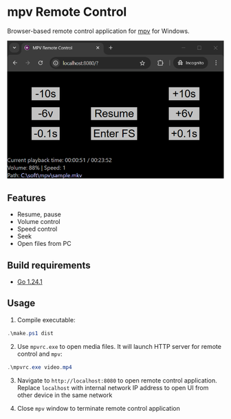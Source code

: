 # mpv Remote Control

Browser-based remote control application for [mpv](https://mpv.io/) for Windows.

![UI](screenshots/ui.png)

## Features

- Resume, pause
- Volume control
- Speed control
- Seek
- Open files from PC

## Build requirements

- [Go 1.24.1](https://go.dev/dl/)

## Usage

1. Compile executable:

```powershell
.\make.ps1 dist
```

2. Use `mpvrc.exe` to open media files. It will launch HTTP server for remote control and `mpv`:

```powershell
.\mpvrc.exe video.mp4
```

3. Navigate to `http://localhost:8080` to open remote control application. Replace `localhost` with internal network IP address to open UI from other device in the same network

4. Close `mpv` window to terminate remote control application
